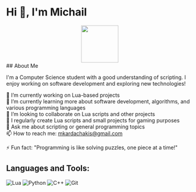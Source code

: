 # Hi 👋, I'm Michail  
<div id="header" align="center">
  <img src="https://media.giphy.com/media/M9gbBd9nbDrOTu1Mqx/giphy.gif" width="100"/>
</div>
## About Me

I'm a Computer Science student with a good understanding of scripting. I enjoy working on software development and exploring new technologies!

🔭 I’m currently working on Lua-based projects  
🌱 I’m currently learning more about software development, algorithms, and various programming languages  
👯 I’m looking to collaborate on Lua scripts and other projects     
📝 I regularly create Lua scripts and small projects for gaming purposes  
💬 Ask me about scripting or general programming topics  
📫 How to reach me: mkardachakis@gmail.com

⚡ Fun fact: "Programming is like solving puzzles, one piece at a time!"  

## Languages and Tools:
![Lua](https://img.shields.io/badge/Lua-blue)
![Python](https://img.shields.io/badge/Python-yellow)
![C++](https://img.shields.io/badge/C++-blue)
![Git](https://img.shields.io/badge/Git-orange)
